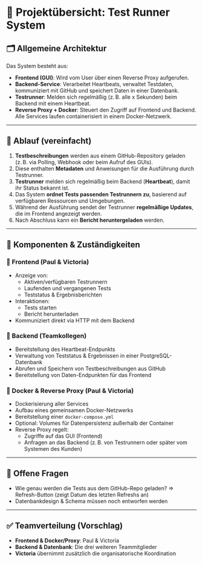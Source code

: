 # 🧩 Projektübersicht: Test Runner System

## 🗂 Allgemeine Architektur

Das System besteht aus:

- **Frontend (GUI)**: Wird vom User über einen Reverse Proxy aufgerufen.
- **Backend-Service**: Verarbeitet Heartbeats, verwaltet Testdaten, kommuniziert mit GitHub und speichert Daten in einer Datenbank.
- **Testrunner**: Melden sich regelmäßig (z. B. alle x Sekunden) beim Backend mit einem Heartbeat.
- **Reverse Proxy + Docker**: Steuert den Zugriff auf Frontend und Backend. Alle Services laufen containerisiert in einem Docker-Netzwerk.

---

## 🔁 Ablauf (vereinfacht)

1. **Testbeschreibungen** werden aus einem GitHub-Repository geladen (z. B. via Polling, Webhook oder beim Aufruf des GUIs).
2. Diese enthalten **Metadaten** und Anweisungen für die Ausführung durch Testrunner.
3. **Testrunner** melden sich regelmäßig beim Backend (**Heartbeat**), damit ihr Status bekannt ist.
4. Das System **ordnet Tests passenden Testrunnern zu**, basierend auf verfügbaren Ressourcen und Umgebungen.
5. Während der Ausführung sendet der Testrunner **regelmäßige Updates**, die im Frontend angezeigt werden.
6. Nach Abschluss kann ein **Bericht heruntergeladen** werden.

---

## 🧱 Komponenten & Zuständigkeiten

### 🔹 Frontend (Paul & Victoria)

- Anzeige von:
  - Aktiven/verfügbaren Testrunnern
  - Laufenden und vergangenen Tests
  - Teststatus & Ergebnisberichten
- Interaktionen:
  - Tests starten
  - Bericht herunterladen
- Kommuniziert direkt via HTTP mit dem Backend

### 🔹 Backend (Teamkollegen)

- Bereitstellung des Heartbeat-Endpunkts
- Verwaltung von Teststatus & Ergebnissen in einer PostgreSQL-Datenbank
- Abrufen und Speichern von Testbeschreibungen aus GitHub
- Bereitstellung von Daten-Endpunkten für das Frontend

### 🔹 Docker & Reverse Proxy (Paul & Victoria)

- Dockerisierung aller Services
- Aufbau eines gemeinsamen Docker-Netzwerks
- Bereitstellung einer `docker-compose.yml`
- Optional: Volumes für Datenpersistenz außerhalb der Container
- Reverse Proxy regelt:
  - Zugriffe auf das GUI (Frontend)
  - Anfragen an das Backend (z. B. von Testrunnern oder später vom Systemen des Kunden)

---

## 🧩 Offene Fragen

- Wie genau werden die Tests aus dem GitHub-Repo geladen? => Refresh-Button (zeigt Datum des letzten Refreshs an)
- Datenbankdesign & Schema müssen noch entworfen werden

---

## ✅ Teamverteilung (Vorschlag)

- **Frontend & Docker/Proxy**: Paul & Victoria
- **Backend & Datenbank**: Die drei weiteren Teammitglieder
- **Victoria** übernimmt zusätzlich die organisatorische Koordination
